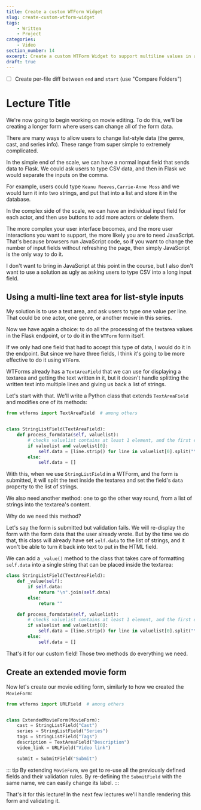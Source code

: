 ```yaml
---
title: Create a custom WTForm Widget
slug: create-custom-wtform-widget
tags:
    - Written
    - Project
categories:
    - Video
section_number: 14
excerpt: Create a custom WTForm Widget to support multiline values in a textarea.
draft: true
---
```


- [ ] Create per-file diff between `end` and `start` (use "Compare Folders")


# Lecture Title

We're now going to begin working on movie editing. To do this, we'll be creating a longer form where users can change all of the form data.

There are many ways to allow users to change list-style data (the genre, cast, and series info). These range from super simple to extremely complicated.

In the simple end of the scale, we can have a normal input field that sends data to Flask. We could ask users to type CSV data, and then in Flask we would separate the inputs on the comma.

For example, users could type `Keanu Reeves,Carrie-Anne Moss` and we would turn it into two strings, and put that into a list and store it in the database.

In the complex side of the scale, we can have an individual input field for each actor, and then use buttons to add more actors or delete them.

The more complex your user interface becomes, and the more user interactions you want to support, the more likely you are to need JavaScript. That's because browsers run JavaScript code, so if you want to change the number of input fields without refreshing the page, then simply JavaScript is the only way to do it.

I don't want to bring in JavaScript at this point in the course, but I also don't want to use a solution as ugly as asking users to type CSV into a long input field.

## Using a multi-line text area for list-style inputs

My solution is to use a text area, and ask users to type one value per line. That could be one actor, one genre, or another movie in this series.

Now we have again a choice: to do all the processing of the textarea values in the Flask endpoint, or to do it in the `WTForm` form itself.

If we only had one field that had to accept this type of data, I would do it in the endpoint. But since we have three fields, I think it's going to be more effective to do it using `WTForm`.

WTForms already has a `TextAreaField` that we can use for displaying a textarea and getting the text written in it, but it doesn't handle splitting the written text into multiple lines and giving us back a list of strings.

Let's start with that. We'll write a Python class that extends `TextAreaField` and modifies one of its methods:

```py
from wtforms import TextAreaField  # among others


class StringListField(TextAreaField):
    def process_formdata(self, valuelist):
        # checks valuelist contains at least 1 element, and the first element isn't falsy (i.e. empty string)
        if valuelist and valuelist[0]:
            self.data = [line.strip() for line in valuelist[0].split("\n")]
        else:
            self.data = []
```

With this, when we use `StringListField` in a WTForm, and the form is submitted, it will split the text inside the textarea and set the field's `data` property to the list of strings.

We also need another method: one to go the other way round, from a list of strings into the textarea's content.

Why do we need this method?

Let's say the form is submitted but validation fails. We will re-display the form with the form data that the user already wrote. But by the time we do that, this class will already have set `self.data` to the list of strings, and it won't be able to turn it back into text to put in the HTML field.

We can add a `_value()` method to the class that takes care of formatting `self.data` into a single string that can be placed inside the textarea:

```py
class StringListField(TextAreaField):
    def _value(self):
        if self.data:
            return "\n".join(self.data)
        else:
            return ""

    def process_formdata(self, valuelist):
        # checks valuelist contains at least 1 element, and the first element isn't falsy (i.e. empty string)
        if valuelist and valuelist[0]:
            self.data = [line.strip() for line in valuelist[0].split("\n")]
        else:
            self.data = []
```

That's it for our custom field! Those two methods do everything we need.

## Create an extended movie form

Now let's create our movie editing form, similarly to how we created the `MovieForm`:

```py
from wtforms import URLField  # among others


class ExtendedMovieForm(MovieForm):
    cast = StringListField("Cast")
    series = StringListField("Series")
    tags = StringListField("Tags")
    description = TextAreaField("Description")
    video_link = URLField("Video link")

    submit = SubmitField("Submit")
```

::: tip
By extending `MovieForm`, we get to re-use all the previously defined fields and their validation rules. By re-defining the `SubmitField` with the same name, we can easily change its label.
:::

That's it for this lecture! In the next few lectures we'll handle rendering this form and validating it.
